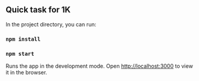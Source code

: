 ## Quick task for 1K

In the project directory, you can run:

### `npm install`

### `npm start`

Runs the app in the development mode.
Open [http://localhost:3000](http://localhost:3000) to view it in the browser.
